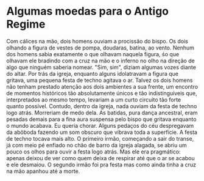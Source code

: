 # Algumas moedas para o Antigo Regime 

Com cálices na mão, dois homens ouviam a procissão do bispo. Os dois olhando a figura de vestes de pompa, doudaras, batina, ao vento. Nenhum dos homens sabia exatamente o que olhavam naquela figura, śo que olhavam ele bradindo com a cruz na mão e o inferno no olho na direção de algo que ninguém saberia nomear.
"Sim, sim", diziam algumas vozes diante do altar.
Por trás da igreja, enquanto alguns idolatravam a figura que gritava, uma pequena festa de techno agitava o ar. 
Talvez os dois homens não tenham prestado atenção aos dois ambientes a sua frente, um encontro de momentos históricos tão absolutamente únicos e tão indistinguíveis que, interpretados ao mesmo tempo, levariam a um curto circuito tão forte quanto possível. Contudo, dentro da igreja, nada ouviam da festa de techno logo atrás. Morreriam de medo dela. As batidas, pura dança ancestral, eram pesadas demais para a fina aura suspensa pelo bispo que gritava enquanto o mundo acabava. Eu queria chorar.
Alguns pedaços do céu despregavam da abôboda fazendo um som obscuro que vibrava toda a superfície. 
A festa de techno tocava mais alto.
O primeiro irmão, começando a sair do transe, já com meio pé enfiado no chão de barro da igreja alagada, se abriu um pouco os olhos para ouvir a festa logo atrás. Mas ele era pragmático: apenas deixou de ver como quem deixa de respirar até que o ar se acabou e ele desmaiou. 
O segundo irmão foi pra festa mas como ainda tinha a cruz na mão apanhou até a morte.  